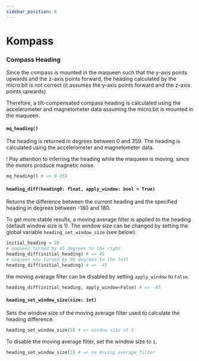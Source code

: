 ```yaml
---
sidebar_position: 6
---
```

# Kompass


### Compass Heading
Since the compass is mounted in the maqueen such that the y-axis points upwards and the z-axis points forward, the heading calculated by the micro:bit is not correct (it assumes the y-axis points forward and the z-axis points upwards).

Therefore, a tilt-compensated compass heading is calculated using the accelerometer and magnetometer data assuming the micro:bit is mounted in the maqueen.

#### `mq_heading()`

The heading is returned in degrees between 0 and 359. The heading is calculated using the accelerometer and magnetometer data.

! Pay attention to inferring the heading while the maqueen is moving, since the motors produce magnetic noise.

```py
mq_heading() # => 0-359
```

#### `heading_diff(heading0: float, apply_window: bool = True)`

Returns the difference between the current heading and the specified heading in degrees between -180 and 180.

To get more stable results, a moving average filter is applied to the heading (default window size is 1). The window size can be changed by setting the global variable `heading_set_window_size` (see below).

```py
initial_heading = 20
# maqueen turned by 45 degrees to the right
heading_diff(initial_heading) # => 45
# maqueen now turned by 90 degrees to the left
heading_diff(initial_heading) # => -45
```
the moving average filter can be disabled by setting `apply_window` to `False`.

```py
heading_diff(initial_heading, apply_window=False) # => -45
```

#### `heading_set_window_size(size: int)`
Sets the window size of the moving average filter used to calculate the heading difference.

```py
heading_set_window_size(5) # => window size of 5
```

To disable the moving average filter, set the window size to `1`.

```py
heading_set_window_size(1) # => no moving average filter
```
